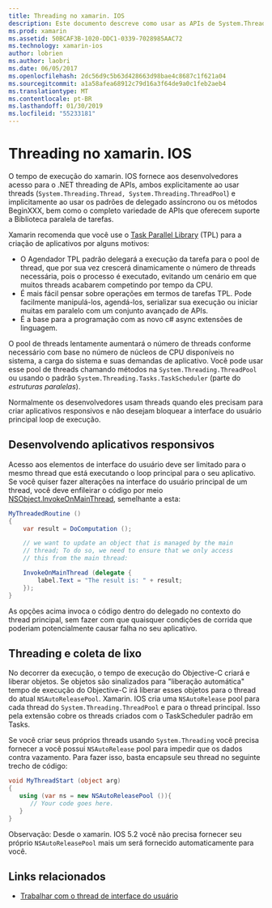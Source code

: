 ```yaml
---
title: Threading no xamarin. IOS
description: Este documento descreve como usar as APIs de System.Threading em um aplicativo xamarin. IOS. Ele aborda a biblioteca paralela de tarefas, criação de aplicativos responsivos e coleta de lixo.
ms.prod: xamarin
ms.assetid: 50BCAF3B-1020-DDC1-0339-7028985AAC72
ms.technology: xamarin-ios
author: lobrien
ms.author: laobri
ms.date: 06/05/2017
ms.openlocfilehash: 2dc56d9c5b63d428663d98bae4c8687c1f621a04
ms.sourcegitcommit: a1a58afea68912c79d16a3f64de9a0c1feb2aeb4
ms.translationtype: MT
ms.contentlocale: pt-BR
ms.lasthandoff: 01/30/2019
ms.locfileid: "55233181"
---
```

# <a name="threading-in-xamarinios"></a>Threading no xamarin. IOS

O tempo de execução do xamarin. IOS fornece aos desenvolvedores acesso para o .NET threading de APIs, ambos explicitamente ao usar threads (`System.Threading.Thread, System.Threading.ThreadPool`) e implicitamente ao usar os padrões de delegado assíncrono ou os métodos BeginXXX, bem como o completo variedade de APIs que oferecem suporte a Biblioteca paralela de tarefas.



Xamarin recomenda que você use o [Task Parallel Library](http://msdn.microsoft.com/library/dd460717.aspx) (TPL) para a criação de aplicativos por alguns motivos:
-  O Agendador TPL padrão delegará a execução da tarefa para o pool de thread, que por sua vez crescerá dinamicamente o número de threads necessária, pois o processo é executado, evitando um cenário em que muitos threads acabarem competindo por tempo da CPU. 
-  É mais fácil pensar sobre operações em termos de tarefas TPL. Pode facilmente manipulá-los, agendá-los, serializar sua execução ou iniciar muitas em paralelo com um conjunto avançado de APIs. 
-  É a base para a programação com as novo c# async extensões de linguagem. 


O pool de threads lentamente aumentará o número de threads conforme necessário com base no número de núcleos de CPU disponíveis no sistema, a carga do sistema e suas demandas de aplicativo. Você pode usar esse pool de threads chamando métodos na `System.Threading.ThreadPool` ou usando o padrão `System.Threading.Tasks.TaskScheduler` (parte do *estruturas paralelas*).

Normalmente os desenvolvedores usam threads quando eles precisam para criar aplicativos responsivos e não desejam bloquear a interface do usuário principal loop de execução.

 <a name="Developing_Responsive_Applications" />


## <a name="developing-responsive-applications"></a>Desenvolvendo aplicativos responsivos

Acesso aos elementos de interface do usuário deve ser limitado para o mesmo thread que está executando o loop principal para o seu aplicativo. Se você quiser fazer alterações na interface do usuário principal de um thread, você deve enfileirar o código por meio [NSObject.InvokeOnMainThread](xref:Foundation.NSObject), semelhante a esta:

```csharp
MyThreadedRoutine ()  
{  
    var result = DoComputation ();  

    // we want to update an object that is managed by the main
    // thread; To do so, we need to ensure that we only access
    // this from the main thread:

    InvokeOnMainThread (delegate {  
        label.Text = "The result is: " + result;  
    });
}
```

As opções acima invoca o código dentro do delegado no contexto do thread principal, sem fazer com que quaisquer condições de corrida que poderiam potencialmente causar falha no seu aplicativo.

 <a name="Threading_and_Garbage_Collection" />


## <a name="threading-and-garbage-collection"></a>Threading e coleta de lixo

No decorrer da execução, o tempo de execução do Objective-C criará e liberar objetos. Se objetos são sinalizados para "liberação automática" tempo de execução do Objective-C irá liberar esses objetos para o thread do atual `NSAutoReleasePool`. Xamarin. IOS cria uma `NSAutoRelease` pool para cada thread do `System.Threading.ThreadPool` e para o thread principal. Isso pela extensão cobre os threads criados com o TaskScheduler padrão em Tasks.

Se você criar seus próprios threads usando `System.Threading` você precisa fornecer a você possui `NSAutoRelease` pool para impedir que os dados contra vazamento. Para fazer isso, basta encapsule seu thread no seguinte trecho de código:

```csharp
void MyThreadStart (object arg)
{
   using (var ns = new NSAutoReleasePool ()){
      // Your code goes here.
   }
}
```

Observação: Desde o xamarin. IOS 5.2 você não precisa fornecer seu próprio `NSAutoReleasePool` mais um será fornecido automaticamente para você.


## <a name="related-links"></a>Links relacionados

- [Trabalhar com o thread de interface do usuário](~/ios/user-interface/ios-ui/ui-thread.md)
